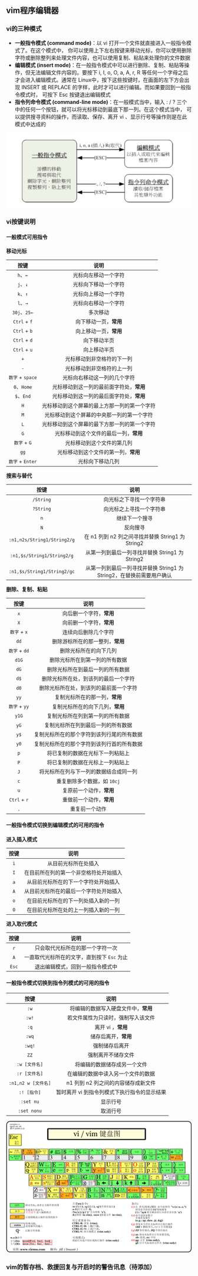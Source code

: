 ## vim程序编辑器

### vi的三种模式

- **一般指令模式 (command mode)**：以 vi 打开一个文件就直接进入一般指令模式了。在这个模式中， 你可以使用上下左右按键来移动光标，你可以使用删除字符或删除整列来处理文件内容，也可以使用复制、粘贴来处理你的文件数据
- **编辑模式 (insert mode)**：在一般指令模式中可以进行删除、复制、粘贴等操作，但无法编辑文件内容的。要按下 i, I, o, O, a, A, r, R 等任何一个字母之后才会进入编辑模式。通常在 Linux中，按下这些按键时，在画面的左下方会出现 INSERT 或 REPLACE 的字样，此时才可以进行编辑。而如果要回到一般指令模式时， 可按下 Esc 按键退出编辑模式
- **指令列命令模式 (command-line mode)**：在一般模式当中，输入 : / ?  三个中的任何一个按钮，就可以将光标移动到最底下那一列。在这个模式当中， 可以提供搜寻资料的操作，而读取、保存、离开 vi 、显示行号等操作则是在此模式中达成的

![1555229046438](../md.assets/1555229046438.png)



### vi按键说明

#### 一般模式可用指令

**移动光标**

|       按键       |                     说明                     |
| :--------------: | :------------------------------------------: |
|     `h`、`←`     |             光标向左移动一个字符             |
|     `j`、`↓`     |             光标向下移动一个字符             |
|     `k`、`↑`     |             光标向上移动一个字符             |
|     `l`、`→`     |             光标向右移动一个字符             |
|   `30j`、`25←`   |                   多次移动                   |
|   `Ctrl` + `f`   |            向下移动一页，**常用**            |
|   `Ctrl` + `b`   |            向上移动一页，**常用**            |
|   `Ctrl` + `d`   |                 向下移动半页                 |
|   `Ctrl` + `u`   |                 向上移动半页                 |
|       `+`        |          光标移动到非空格符的下一列          |
|       `-`        |          光标移动到非空格符的上一列          |
| `数字` + `space` |         光标向右移动这一列的几个字符         |
|   `0`、`Home`    |   光标移动到这一列的最前面字符处，**常用**   |
|    `$`、`End`    |   光标移动到这一列的最后面字符处，**常用**   |
|       `H`        | 光标移动到这个屏幕的最上方那一列的第一个字符 |
|       `M`        |  光标移动到这个屏幕的中央那一列的第一个字符  |
|       `L`        | 光标移动到这个屏幕的最下方那一列的第一个字符 |
|       `G`        |    光标移动到这个文件的最后一列，**常用**    |
|   `数字` + `G`   |          光标移动到这个文件的第几列          |
|       `gg`       |     光标移动到这个文件的第一列，**常用**     |
| `数字` + `Enter` |               光标向下移动几列               |



**搜索与替代**

|            按键             |                             说明                             |
| :-------------------------: | :----------------------------------------------------------: |
|          `/String`          |                   向光标之下寻找一个字符串                   |
|          `?String`          |                   向光标之上寻找一个字符串                   |
|             `n`             |                        继续下一个搜寻                        |
|             `N`             |                           反向搜寻                           |
| `:n1,n2s/String1/String2/g` |      在 n1 列到 n2 列之间寻找并替换 String1 为 String2       |
| `:n1,$s/String1/String2/g`  |       从第一列到最后一列寻找并替换 String1 为 String2        |
| `:n1,$s/String1/String2/gc` | 从第一列到最后一列寻找并替换 String1 为 String2，在替换前需要用户确认 |



**删除、复制、粘贴**

|     按键      |                    说明                    |
| :-----------: | :----------------------------------------: |
|      `x`      |          向后删一个字符，**常用**          |
|      `X`      |          向前删一个字符，**常用**          |
| `数字` + `x`  |            连续向后删除几个字符            |
|     `dd`      |      删除游标所在的那一整列，**常用**      |
| `数字` + `dd` |           删除光标所在的向下几列           |
|     `d1G`     |       删除光标所在到第一列的所有数据       |
|     `dG`      |      删除光标所在到最后一列的所有数据      |
|     `d$`      |    删除光标所在处，到该列的最后一个字符    |
|     `d0`      |   删除光标所在处，到该列的最前面一个字符   |
|     `yy`      |       复制光标所在的那一列，**常用**       |
| `数字` + `yy` |      复制光标所在的向下几列，**常用**      |
|     `y1G`     |      复制光标所在列到第一列的所有数据      |
|     `yG`      |     复制光标所在列到最后一列的所有数据     |
|     `y$`      | 复制光标所在的那个字符到该列行尾的所有数据 |
|     `y0`      | 复制光标所在的那个字符到该列行首的所有数据 |
|      `p`      |      将已复制的数据在光标下一列粘贴上      |
|      `P`      |      将已复制的数据在光标上一列粘贴上      |
|      `J`      |   将光标所在列与下一列的数据结合成同一列   |
|      `c`      |        重复删除多个数据，如 `10cj`         |
|      `u`      |          复原前一个动作，**常用**          |
| `Ctrl` + `r`  |          重做前一个动作，**常用**          |
|      `.`      |               重复前一个动作               |



#### 一般指令模式切换到编辑模式的可用的指令

**进入插入模式**

| 按键 |                  说明                  |
| :--: | :------------------------------------: |
| `i`  |          从目前光标所在处插入          |
| `I`  | 在目前所在列的第一个非空格符处开始插入 |
| `a`  |  从目前光标所在的下一个字符处开始插入  |
| `A`  | 从目前光标所在的最后一个字符处开始插入 |
| `o`  |  在目前光标所在的下一列处插入新的一列  |
| `O`  |  在目前光标所在处的上一列插入新的一列  |



**进入取代模式**

| 按键  |                    说明                     |
| :---: | :-----------------------------------------: |
|  `r`  |      只会取代光标所在的那一个字符一次       |
|  `A`  | 一直取代光标所在的文字，直到按下 `Esc` 为止 |
| `Esc` |      退出编辑模式，回到一般指令模式中       |



#### 一般指令模式切换到指令列模式的可用的指令

|        按键         |                     说明                     |
| :-----------------: | :------------------------------------------: |
|        `:w`         |     将编辑的数据写入硬盘文件中，**常用**     |
|        `:w!`        |      若文件属性为只读时，强制写入该文件      |
|        `:q`         |              离开 vi ，**常用**              |
|        `:wq`        |             储存后离开，**常用**             |
|       `:wq!`        |                强制储存后离开                |
|        `ZZ`         |              强制离开不储存文件              |
|    `:w [文件名]`    |         将编辑的数据储存成另一个文件         |
|    `:r [文件名]`    |      在编辑的数据中读入另一个文件的数据      |
| `:n1,n2 w [文件名]` |     n1 列到 n2 列之间的内容储存成新文件      |
|     `:! [指令]`     | 暂时离开 vi 到指令列模式下执行指令的显示结果 |
|      `:set nu`      |                   显示行号                   |
|     `:set nonu`     |                   取消行号                   |



![vi-vim-cheat-sheet-sch1](../md.assets/vi-vim-cheat-sheet-sch1.gif)



### vim的暂存档、救援回复与开启时的警告讯息（待添加）